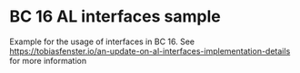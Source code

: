 # BC 16 AL interfaces sample
Example for the usage of interfaces in BC 16. See https://tobiasfenster.io/an-update-on-al-interfaces-implementation-details for more information
